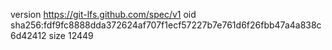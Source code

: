 version https://git-lfs.github.com/spec/v1
oid sha256:fdf9fc8888dda372624af707f1ecf57227b7e761d6f26fbb47a4a838c6d42412
size 12449
